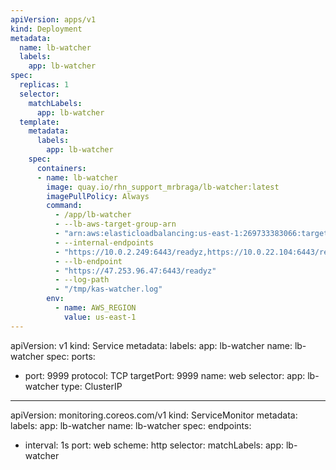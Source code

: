 ```yaml
---
apiVersion: apps/v1
kind: Deployment
metadata:
  name: lb-watcher
  labels:
    app: lb-watcher
spec:
  replicas: 1
  selector:
    matchLabels:
      app: lb-watcher
  template:
    metadata:
      labels:
        app: lb-watcher
    spec:
      containers:
      - name: lb-watcher
        image: quay.io/rhn_support_mrbraga/lb-watcher:latest
        imagePullPolicy: Always
        command:
          - /app/lb-watcher
          - --lb-aws-target-group-arn
          - "arn:aws:elasticloadbalancing:us-east-1:269733383066:targetgroup/mrblts22-zlplk-aext/78b2b4e23a84ed85"
          - --internal-endpoints
          - "https://10.0.2.249:6443/readyz,https://10.0.22.104:6443/readyz,https://10.0.2.250:6443/readyz"
          - --lb-endpoint
          - "https://47.253.96.47:6443/readyz"
          - --log-path
          - "/tmp/kas-watcher.log"
        env:
          - name: AWS_REGION
            value: us-east-1
---
```

apiVersion: v1
kind: Service
metadata:
  labels:
    app: lb-watcher
  name: lb-watcher
spec:
  ports:
  - port: 9999
    protocol: TCP
    targetPort: 9999
    name: web
  selector:
    app: lb-watcher
  type: ClusterIP
---
apiVersion: monitoring.coreos.com/v1
kind: ServiceMonitor
metadata:
  labels:
    app: lb-watcher
  name: lb-watcher
spec:
  endpoints:
  - interval: 1s
    port: web
    scheme: http
  selector:
    matchLabels:
      app: lb-watcher
